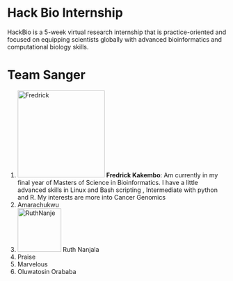 # **Hack Bio Internship**
HackBio is a 5-week virtual research internship that is practice-oriented and focused on equipping scientists globally with advanced bioinformatics and computational biology skills.
# **Team Sanger**
1. <img src="https://avatars.githubusercontent.com/u/42891354?v=4" alt="Fredrick" width="200" height="200" /> **Fredrick Kakembo**: Am currently in my final year of Masters of Science in Bioinformatics. I have a little advanced skills in Linux and Bash scripting , Intermediate with python and R. My interests are more into Cancer Genomics
2. Amarachukwu
3. <img src="https://avatars.githubusercontent.com/u/55382239?s=48&v=4" alt="RuthNanje" width="100" height="100" /> Ruth Nanjala
4. Praise
5. Marvelous
6. Oluwatosin Orababa 
